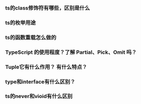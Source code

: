 ### ts的class修饰符有哪些，区别是什么

### ts的枚举用途


### ts的函数重载怎么做的

### TypeScript 的使用程度？了解 Partial、Pick、Omit 吗？

### Tuple它有什么作用？ 有什么特点？

### type和interface有什么区别？

### ts的never和vioid有什么区别